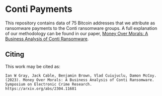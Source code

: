 # Conti Payments

This repository contains data of 75 Bitcoin addresses that we attribute as ransomware payments to the Conti ransomware groups. A full explanation of our methodology can be found in our paper, [Money Over Morals: A Business Analysis of Conti
Ransomware](https://arxiv.org/abs/2304.11681).

## Citing

This work may be cited as:

`Ian W Gray, Jack Cable, Benjamin Brown, Vlad Cuiujuclu, Damon McCoy. (2023). Money Over Morals: A Business Analysis of Conti Ransomware. Symposium on Electronic Crime Research. https://arxiv.org/abs/2304.11681`
